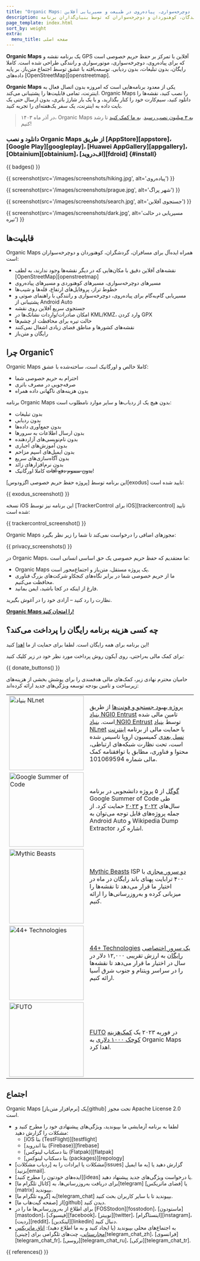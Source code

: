 ```yaml
---
title: "Organic Maps: مسیرهای پیاده‌روی، دوچرخه‌سواری، پیاده‌روی در طبیعت و مسیریابی آفلاین"
description: نقشه‌های سریع و دقیق آفلاین برای مسافران، گردشگران، رانندگان، کوهنوردان و دوچرخه‌سواران که توسط بنیان‌گذاران برنامه MapsWithMe (Maps.Me) ایجاد شده‌اند.
page_template: index.html
sort_by: weight
extra:
  menu_title: صفحه اصلی
---
```


**Organic Maps** یک برنامه نقشه و GPS آفلاین با تمرکز بر حفظ حریم خصوصی است که برای پیاده‌روی، دوچرخه‌سواری، موتورسواری و رانندگی طراحی شده است. کاملا رایگان، بدون تبلیغات، بدون ردیابی. توسعه‌یافته با عشق توسط اجتماع متن‌باز. بر پایه داده‌های [OpenStreetMap][openstreetmap].

**Organic Maps** یکی از معدود برنامه‌هایی است که امروزه بدون اتصال فعال به اینترنت، تمامی قابلیت‌ها را پشتیبانی می‌کند. Organic Maps را نصب کنید، نقشه‌ها را دانلود کنید، سیم‌کارت خود را کنار بگذارید، و با یک بار شارژ باتری، بدون ارسال حتی یک بایت داده به اینترنت، یک سفر یک‌هفته‌ای را تجربه کنید.

> در آذر ماه ۱۴۰۳، Organic Maps [به ۳ میلیون نصب رسید](@/news/2024-12-20/411/index.md). [به ما کمک کنید](@/donate/index.md) تا رشد کنیم!

### دانلود و نصب Organic Maps از طریق [AppStore][appstore]، [Google Play][googleplay]، [Huawei AppGallery][appgallery]، [Obtainium][obtainium]، [اف‌دروید][fdroid] {#install}

{{ badges() }}

{{ screenshot(src='/images/screenshots/hiking.jpg', alt='پیاده‌روی') }}

{{ screenshot(src='/images/screenshots/prague.jpg', alt='شهر پراگ') }}

{{ screenshot(src='/images/screenshots/search.jpg', alt='جستجوی آفلاین') }}

{{ screenshot(src='/images/screenshots/dark.jpg', alt='مسیریابی در حالت تیره') }}

## قابلیت‌ها

Organic Maps همراه ایده‌آل برای مسافران، گردشگران، کوهنوردان و دوچرخه‌سواران است:

- نقشه‌های آفلاین دقیق با مکان‌هایی که در دیگر نقشه‌ها وجود ندارند، به لطف [OpenStreetMap][openstreetmap]
- مسیرهای دوچرخه‌سواری، مسیرهای کوهنوردی و مسیرهای پیاده‌روی
- خطوط تراز، پروفایل‌های ارتفاع، قله‌ها و شیب‌ها
- مسیریابی گام‌به‌گام برای پیاده‌روی، دوچرخه‌سواری و رانندگی با راهنمای صوتی و پشتیبانی از Android Auto
- جستجوی سریع آفلاین روی نقشه
- امکان صادرات/واردات نشانک‌ها در KML/KMZ، وارد کردن GPX
- حالت تیره برای محافظت از چشم‌ها
- نقشه‌های کشورها و مناطق فضای زیادی اشغال نمی‌کنند
- رایگان و متن‌باز

## چرا Organic؟

Organic Maps کاملا خالص و اورگانیک است، ساخته‌شده با عشق:

- احترام به حریم خصوصی شما
- صرفه‌جویی در مصرف باتری
- بدون هزینه‌های ناگهانی داده همراه

برنامه Organic Maps بدون هیچ یک از ردیاب‌ها و سایر موارد نامطلوب است:

- بدون تبلیغات
- بدون ردیابی
- بدون جمع‌آوری داده‌ها
- بدون ارسال اطلاعات به سرورها
- بدون نام‌نویسی‌های آزاردهنده
- بدون آموزش‌های اجباری
- بدون ایمیل‌های اسپم مزاحم
- بدون آگاه‌سازی‌های سریع
- بدون نرم‌افزارهای زائد
- ~~بدون سموم دفع آفات~~ کاملا اورگانیک!

این برنامه توسط [پروژه حفظ حریم خصوصی اگزودوس][exodus] تایید شده است:

{{ exodus_screenshot() }}

نسخه iOS این برنامه نیز توسط [TrackerControl برای iOS][trackercontrol] تایید شده است:

{{ trackercontrol_screenshot() }}

Organic Maps مجوزهای اضافی را درخواست نمی‌کند تا شما را زیر نظر بگیرد:

{{ privacy_screenshots() }}

در Organic Maps، ما معتقدیم که حفظ حریم خصوصی یک حق اساسی انسانی است:

- Organic Maps یک پروژه مستقل، متن‌باز و اجتماع‌محور است.
- ما از حریم خصوصی شما در برابر نگاه‌های کنجکاو شرکت‌های بزرگ فناوری محافظت می‌کنیم.
- فارغ از اینکه در کجا باشید، ایمن بمانید.

نظارت را رد کنید – آزادی خود را در آغوش بگیرید.

**[Organic Maps را امتحان کنید!](#install)**

## چه کسی هزینه برنامه رایگان را پرداخت می‌کند؟

این برنامه برای همه رایگان است. لطفا برای حمایت از ما [اهدا](@/donate/index.md) کنید!

برای کمک مالی به‌راحتی، روی آیکون روش پرداخت مورد نظر خود در زیر کلیک کنید:

{{ donate_buttons() }}

حامیان محترم نهادی زیر، کمک‌های مالی هدفمندی را برای پوشش بخشی از هزینه‌های زیرساخت و تامین بودجه توسعه ویژگی‌های جدید ارائه کرده‌اند:

<table style="border-spacing: 20px">
  <tr>
    <td>
      <a href="https://nlnet.nl/"><img src="{{ base_url() }}/sponsors/nlnet.svg" alt="بنیاد NLnet" width="200px"></a>
    </td>
    <td>
      <a href="https://github.com/organicmaps/organicmaps/milestone/7">پروژه بهبود جستجو و فونت‌ها</a> از طریق <a href="https://nlnet.nl/project/OrganicMaps/">بنیاد NGI0 Entrust</a> تامین مالی شده است. <a href="https://nlnet.nl/entrust/">بنیاد NGI0 Entrust</a> توسط <a href="https://nlnet.nl/">بنیاد NLnet</a> با حمایت مالی از برنامه <a href="https://www.ngi.eu/">اینترنت نسل بعدی</a> کمیسیون اروپا تاسیس شده است، تحت نظارت شبکه‌های ارتباطی، محتوا و فناوری، مطابق با توافقنامه کمک مالی شماره 101069594.
    </td>
  </tr>
  <tr>
    <td>
      <a href="https://summerofcode.withgoogle.com/"><img src="{{ base_url() }}/sponsors/gsoc.svg" alt="Google Summer of Code" width="200px"></a>
    </td>
    <td>
      <a href="https://summerofcode.withgoogle.com/">گوگل</a> از ۵ پروژه دانشجویی در برنامه Google Summer of Code طی سال‌های <a href="https://summerofcode.withgoogle.com/programs/2022/organizations/organic-maps">۲۰۲۲</a> و <a href="https://summerofcode.withgoogle.com/programs/2023/organizations/organic-maps">۲۰۲۳</a> حمایت کرد. از جمله پروژه‌های قابل توجه می‌توان به Android Auto و Wikipedia Dump Extractor اشاره کرد.
    </td>
  </tr>
  <tr>
    <td>
      <a href="https://www.mythic-beasts.com/"><img src="{{ base_url() }}/sponsors/mythic-beasts.png" alt="Mythic Beasts" width="200px"></a>
    </td>
    <td>
      <a href="https://www.mythic-beasts.com/">Mythic Beasts</a> ISP <a href="https://www.mythic-beasts.com/blog/2021/10/06/improving-the-world-bit-by-expensive-bit/">دو سرور مجازی</a> با ۴۰۰ ترابایت پهنای باند رایگان در ماه در اختیار ما قرار می‌دهد تا نقشه‌ها را میزبانی کرده و به‌روزرسانی‌ها را ارائه کنیم.
    </td>
  </tr>
  <tr>
    <td>
      <a href="https://44plus.vn"><img src="{{ base_url() }}/sponsors/44plus.svg" alt="44+ Technologies" width="200px"></a>
    </td>
    <td>
      <a href="https://44plus.vn">44+ Technologies</a> <a href="https://44plus.vn/organicmaps">یک سرور اختصاصی رایگان</a> به ارزش تقریبی ۱۲,۰۰۰ دلار در سال در اختیار ما قرار می‌دهد تا نقشه‌ها را در سراسر ویتنام و جنوب شرق آسیا ارائه کنیم.
    </td>
  </tr>
  <tr>
    <td>
      <a href="https://futo.org"><img src="{{ base_url() }}/sponsors/futo.svg" alt="FUTO" width="200px"></a>
    </td>
    <td>
      <a href="https://futo.org">FUTO</a> در فوریه ۲۰۲۳ یک <a href="https://www.youtube.com/watch?v=fJJclgBHrEw">کمک‌هزینه کوچک ۱۰۰۰ دلاری</a> به Organic Maps اهدا کرد.
    </td>
  </tr>
</table>

## اجتماع

Organic Maps یک [نرم‌افزار متن‌باز][github] تحت مجوز Apache License 2.0 است.

- لطفا به برنامه آزمایشی ما بپیوندید، ویژگی‌های پیشنهادی خود را مطرح کنید و مشکلات را گزارش دهید:
  * [iOS بتا (TestFlight)][testflight]
  * [بتا اندروید (Firebase)][firebase]
  * [بتا دسکتاپ لینوکس (Flatpak)][flatpak]
  * [بتا دسکتاپ لينوکس (packages)][repology]
- مشکلات یا ایرادات را به [ردیاب مشکلات][issues] گزارش دهید یا [به ما ایمیل بزنید][email].
- [ایده‌های خودتون را مطرح کنید][ideas] یا درخواست ویژگی‌های جدید پیشنهاد دهید.
- برای دریافت به‌روزرسانی‌ها، به [کانال تلگرام ما][telegram] یا [فضای ماتریکس][matrix] بپیوندید.
- به [گروه تلگرام ما][telegram_chat] بپیوندید تا با سایر کاربران بحث کنید.
- از [صفحه گیت‌هاب ما][github] دیدن کنید.
- برای اطلاع از به‌روزرسانی‌ها ما را در [FOSStodon][fosstodon]، [ماستودون][mastodon]، [فیسبوک][facebook]، [توییتر][twitter]، [اینستاگرام][instagram]، [ردیت][reddit]، [لینکدین][linkedin] دنبال کنید.
- به اجتماع‌های محلی بپیوندید (یا ایجاد کنید و به ما اطلاع دهید): [اتاق ماتریکس مجارستانی](https://matrix.to/#/#organicmapstranslate_hu:matrix.org)، چت‌های تلگرامی برای [چینی][telegram_chat_zh]، [فرانسوی][telegram_chat_fr]، [روسی][telegram_chat_ru]، [ترکی][telegram_chat_tr].

[fork]: https://en.wikipedia.org/wiki/Fork_(software_development)

{{ references() }}